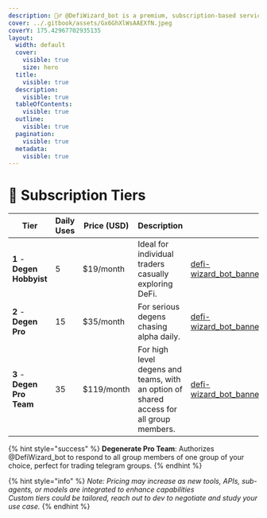 ```yaml
---
description: 🧙‍♂️ @DefiWizard_bot is a premium, subscription-based service.
cover: ../.gitbook/assets/Gx6GhXlWsAAEXfN.jpeg
coverY: 175.42967702935135
layout:
  width: default
  cover:
    visible: true
    size: hero
  title:
    visible: true
  description:
    visible: true
  tableOfContents:
    visible: true
  outline:
    visible: true
  pagination:
    visible: true
  metadata:
    visible: true
---
```


# 🥇 Subscription Tiers

<table data-view="cards" data-full-width="false"><thead><tr><th>Tier </th><th>Daily Uses</th><th>Price (USD)</th><th>Description</th><th data-hidden data-card-cover data-type="files"></th></tr></thead><tbody><tr><td><strong>1</strong> - <strong>Degen Hobbyist</strong></td><td>5</td><td>$19/month</td><td>Ideal for individual traders casually exploring DeFi.</td><td><a href="../.gitbook/assets/defi-wizard_bot_banner.png">defi-wizard_bot_banner.png</a></td></tr><tr><td><strong>2</strong> - <strong>Degen Pro</strong></td><td>15</td><td>$35/month</td><td>For serious degens chasing alpha daily.</td><td><a href="../.gitbook/assets/defi-wizard_bot_banner.png">defi-wizard_bot_banner.png</a></td></tr><tr><td><strong>3</strong> - <strong>Degen Pro Team</strong></td><td>35</td><td>$119/month</td><td>For high level degens and teams, with an option of shared access for all group members.</td><td><a href="../.gitbook/assets/defi-wizard_bot_banner.png">defi-wizard_bot_banner.png</a></td></tr></tbody></table>



{% hint style="success" %}
**Degenerate Pro Team**: Authorizes @DefiWizard\_bot to respond to all group members of one group of your choice, perfect for trading telegram groups.
{% endhint %}

{% hint style="info" %}
_Note: Pricing may increase as new tools, APIs, sub-agents, or models are integrated to enhance capabilities_\
_Custom tiers could be tailored, reach out to dev to negotiate and study your use case._&#x20;
{% endhint %}
